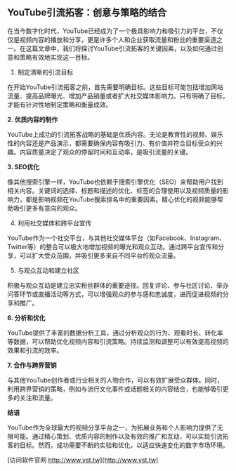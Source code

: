 ## **YouTube引流拓客：创意与策略的结合**

在当今数字化时代，YouTube已经成为了一个极具影响力和吸引力的平台，不仅仅是视频内容的播放和分享，更是许多个人和企业获取流量和粉丝的重要渠道之一。在这篇文章中，我们将探讨YouTube引流拓客的关键因素，以及如何通过创意和策略有效地实现这一目标。

1. 制定清晰的引流目标

在开始YouTube引流拓客之前，首先需要明确目标。这些目标可能包括增加网站流量、提高品牌曝光、增加产品销量或者扩大社交媒体影响力。只有明确了目标，才能有针对性地制定策略和衡量成效。

**2. 优质内容的制作**

YouTube上成功的引流拓客战略的基础是优质内容。无论是教育性的视频、娱乐性的内容还是产品演示，都需要确保内容有吸引力、有价值并符合目标受众的兴趣。内容质量决定了观众的停留时间和互动率，是吸引流量的关键。

**3. SEO优化**

像其他搜索引擎一样，YouTube也依赖于搜索引擎优化（SEO）来帮助用户找到相关内容。关键词的选择、标题和描述的优化、标签的合理使用以及视频质量的影响力，都是影响视频在YouTube搜索排名中的重要因素。精心优化的视频能够帮助吸引更多有意向的观众。

4. 利用社交媒体和跨平台宣传

YouTube作为一个社交平台，与其他社交媒体平台（如Facebook、Instagram、Twitter等）的整合可以极大地增加视频的曝光和观众互动。通过跨平台宣传和分享，可以扩大受众范围，并吸引更多来自不同平台的观众流量。

5. 与观众互动和建立社区

积极与观众互动是建立忠实粉丝群体的重要途径。回复评论、参与社区讨论、举办问答环节或直播活动等方式，可以增强观众的参与感和忠诚度，进而促进视频的分享和推广。

**6. 分析和优化**

YouTube提供了丰富的数据分析工具，通过分析观众的行为、观看时长、转化率等数据，可以帮助优化视频内容和引流策略。持续监测和调整可以有效提高视频的效果和引流的效率。

**7. 合作与跨界营销**

与其他YouTube创作者或行业相关的人物合作，可以有效扩展受众群体。同时，利用跨界营销的策略，例如与流行文化事件或话题相关的内容结合，也能够吸引更多的关注和流量。

**结语**

YouTube作为全球最大的视频分享平台之一，为拓展业务和个人影响力提供了无限可能。通过精心策划、优质内容的制作以及有效的推广和互动，可以实现引流拓客的目标。然而，成功需要不断的实验和优化，以适应快速变化的数字市场环境。


[访问软件官网 http://www.vst.tw](http://www.vst.tw)
